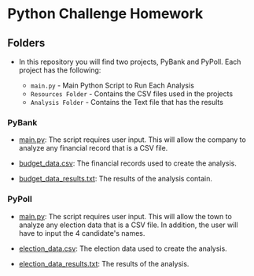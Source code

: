 # Python Challenge Homework

## Folders
* In this repository you will find two projects, PyBank and PyPoll. Each project has the following:

    * `main.py` - Main Python Script to Run Each Analysis
    * `Resources Folder` - Contains the CSV files used in the projects
    * `Analysis Folder` - Contains the Text file that has the results

### PyBank
* [main.py](PyBank/main.py): The script requires user input. This will allow the company to analyze any financial record that is a CSV file.

* [budget_data.csv](PyBank/Resources/budget_data.csv): The financial records used to create the analysis. 

* [budget_data_results.txt](PyBank/Analysis/budget_data_results.txt): The results of the analysis contain. 

### PyPoll
* [main.py](PyPoll/main.py): The script requires user input. This will allow the town to analyze any election data that is a CSV file. In addition, the user will have to input the 4 candidate's names.

* [election_data.csv](PyPoll/Resources/election_data.csv): The election data used to create the analysis. 

* [election_data_results.txt](PyPoll/Analysis/election_data_results.txt): The results of the analysis.
